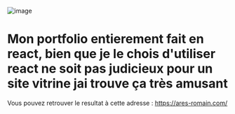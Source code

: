 ![image](https://user-images.githubusercontent.com/95536872/208217435-0a552f05-83fc-4b38-a8e2-ad972377263e.png)


# Mon portfolio entierement fait en react, bien que je le chois d'utiliser react ne soit pas judicieux pour un site vitrine jai trouve ça très amusant

Vous pouvez retrouver le resultat à cette adresse : https://ares-romain.com/

